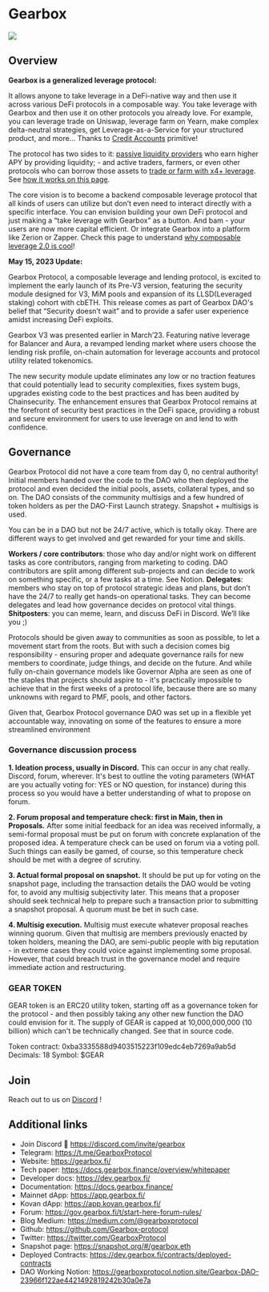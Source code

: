 # Gearbox
![](https://i.imgur.com/Dfg73pw.png)

## Overview
**Gearbox is a generalized leverage protocol:**

It allows anyone to take leverage in a DeFi-native way and then use it across various DeFi protocols in a composable way. You take leverage with Gearbox and then use it on other protocols you already love. 
For example, you can leverage trade on Uniswap, leverage farm on Yearn, make complex delta-neutral strategies, get Leverage-as-a-Service for your structured product, and more... Thanks to [Credit Accounts](https://docs.gearbox.finance/overview/credit-account) primitive!

The protocol has two sides to it: [passive liquidity providers](https://docs.gearbox.finance/liquidity-providers/manage-liquidity) who earn higher APY by providing liquidity; - and active traders, farmers, or even other protocols who can borrow those assets to [trade or farm with x4+ leverage](https://docs.gearbox.finance/). See [how it works on this page](https://docs.gearbox.finance/overview/how-it-works).

The core vision is to become a backend composable leverage protocol that all kinds of users can utilize but don’t even need to interact directly with a specific interface. You can envision building your own DeFi protocol and just making a “take leverage with Gearbox” as a button. And bam - your users are now more capital efficient. Or integrate Gearbox into a platform like Zerion or Zapper. Check this page to understand [why composable leverage 2.0 is cool](https://docs.gearbox.finance/leverage-2.0-is-composable)!

**May 15, 2023 Update:**

Gearbox Protocol, a composable leverage and lending protocol, is excited to implement the early launch of its Pre-V3 version, featuring the security module designed for V3, MiM pools and expansion of its LLSD(Leveraged staking) cohort with cbETH. This release comes as part of Gearbox DAO's belief that “Security doesn’t wait” and to provide a safer user experience amidst increasing DeFi exploits.

Gearbox V3 was presented earlier in March’23. Featuring native leverage for Balancer and Aura, a revamped lending market where users choose the lending risk profile, on-chain automation for leverage accounts and protocol utility related tokenomics.

The new security module update eliminates any low or no traction features that could potentially lead to security complexities, fixes system bugs, upgrades existing code to the best practices and has been audited by Chainsecurity. The enhancement ensures that Gearbox Protocol remains at the forefront of security best practices in the DeFi space, providing a robust and secure environment for users to use leverage on and lend to with confidence.


## Governance

Gearbox Protocol did not have a core team from day 0, no central authority! Initial members handed over the code to the DAO who then deployed the protocol and even decided the initial pools, assets, collateral types, and so on. The DAO consists of the community multisigs and a few hundred of token holders as per the DAO-First Launch strategy. Snapshot + multisigs is used.


You can be in a DAO but not be 24/7 active, which is totally okay. There are different ways to get involved and get rewarded for your time and skills. 

**Workers / core contributors**: those who day and/or night work on different tasks as core contributors, ranging from marketing to coding. DAO contributors are split among different sub-projects and can decide to work on something specific, or a few tasks at a time. See Notion. 
**Delegates**: members who stay on top of protocol strategic ideas and plans, but don’t have the 24/7 to really get hands-on operational tasks. They can become delegates and lead how governance decides on protocol vital things. 
**Shitposters**: you can meme, learn, and discuss DeFi in Discord. We’ll like you ;)

Protocols should be given away to communities as soon as possible, to let a movement start from the roots. But with such a decision comes big responsibility - ensuring proper and adequate governance rails for new members to coordinate, judge things, and decide on the future. And while fully on-chain governance models like Governor Alpha are seen as one of the staples that projects should aspire to - it's practically impossible to achieve that in the first weeks of a protocol life, because there are so many unknowns with regard to PMF, pools, and other factors. 

Given that, Gearbox Protocol governance DAO was set up in a flexible yet accountable way, innovating on some of the features to ensure a more streamlined environment

### Governance discussion process
**1. Ideation process, usually in Discord.**
This can occur in any chat really. Discord, forum, wherever. It's best to outline the voting parameters (WHAT are you actually voting for: YES or NO question, for instance) during this process so you would have a better understanding of what to propose on forum.

**2. Forum proposal and temperature check: first in Main, then in Proposals.**
After some initial feedback for an idea was received informally, a semi-formal proposal must be put on forum with concrete explanation of the proposed idea. A temperature check can be used on forum via a voting poll. Such things can easily be gamed, of course, so this temperature check should be met with a degree of scrutiny. 

**3. Actual formal proposal on snapshot.**
It should be put up for voting on the snapshot page, including the transaction details the DAO would be voting for, to avoid any multisig subjectivity later. This means that a proposer should seek technical help to prepare such a transaction prior to submitting a snapshot proposal. A quorum must be bet in such case.

**4. Multisig execution.**
Multisig must execute whatever proposal reaches winning quorum. Given that multisig are members previously enacted by token holders, meaning the DAO, are semi-public people with big reputation - in extreme cases they could voice against implementing some proposal. However, that could breach trust in the governance model and require immediate action and restructuring. 


### GEAR TOKEN

GEAR token is an ERC20 utility token, starting off as a governance token for the protocol - and then possibly taking any other new function the DAO could envision for it. The supply of GEAR is capped at 10,000,000,000 (10 billion) which can't be technically changed. See that in source code.

Token contract: 0xba3335588d9403515223f109edc4eb7269a9ab5d
Decimals: 18
Symbol: $GEAR

## Join

Reach out to us on [Discord](https://discord.com/invite/gearbox) !

## Additional links

* Join Discord 👾 https://discord.com/invite/gearbox 
* Telegram: https://t.me/GearboxProtocol
* Website: https://gearbox.fi/ 
* Tech paper: https://docs.gearbox.finance/overview/whitepaper
* Developer docs: https://dev.gearbox.fi/
* Documentation: https://docs.gearbox.finance/
* Mainnet dApp: https://app.gearbox.fi/ 
* Kovan dApp: https://app.kovan.gearbox.fi/
* Forum: https://gov.gearbox.fi/t/start-here-forum-rules/
* Blog Medium: https://medium.com/@gearboxprotocol
* Github: https://github.com/Gearbox-protocol
* Twitter: https://twitter.com/GearboxProtocol
* Snapshot page: https://snapshot.org/#/gearbox.eth
* Deployed Contracts: https://dev.gearbox.fi/contracts/deployed-contracts
* DAO Working Notion: https://gearboxprotocol.notion.site/Gearbox-DAO-23966f122ae4421492819242b30a0e7a


